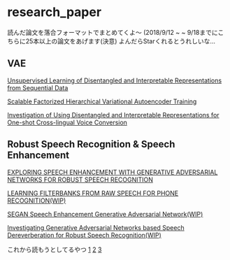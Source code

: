 # research_paper
読んだ論文を落合フォーマットでまとめてくよ〜 (2018/9/12 ~ 
~ 9/18までにこちらに25本以上の論文をあげます(決意)
よんだらStarくれるとうれしいな...

## VAE
[Unsupervised Learning of Disentangled and Interpretable Representations from Sequential Data](https://github.com/supikiti/research_paper/blob/master/Unsupervised_Learning_of_Disentangled_and_Interpretable_Representations_from_Sequential_Data.md)

[Scalable Factorized Hierarchical Variational Autoencoder Training](https://github.com/supikiti/research_paper/blob/master/Scalable_Factorized_Hierarchical_Variational_Autoencoder_Training.md)

[
Investigation of Using Disentangled and Interpretable Representations for One-shot Cross-lingual Voice Conversion](https://github.com/supikiti/research_paper/blob/master/Investigation_of_using_disentangled_and_interpretable_representations_for_one-shot_cross-lingual_voice_conversion.md)

## Robust Speech Recognition & Speech Enhancement
[EXPLORING SPEECH ENHANCEMENT WITH GENERATIVE ADVERSARIAL NETWORKS FOR ROBUST SPEECH RECOGNITION](https://github.com/supikiti/research_paper/blob/master/EXPLORING_SPEECH_ENHANCEMENT_WITH_GENERATIVE_ADVERSARIAL_NETWORKS_FOR_ROBUST_SPEECH_RECOGNITION.md)

[LEARNING FILTERBANKS FROM RAW SPEECH FOR PHONE RECOGNITION(WIP)](https://github.com/supikiti/research_paper/edit/master/LEARNING_FILTERBANKS_FROM_RAW_SPEECH_FOR_PHONE_RECOGNITION.md)

[SEGAN Speech Enhancement Generative Adversarial Network(WIP)](https://github.com/supikiti/research_paper/blob/master/SEGAN_Speech_Enhancement_Generative_Adversarial_Network.md)

[Investigating Generative Adversarial Networks based Speech Dereverberation for Robust Speech Recognition(WIP)](https://github.com/supikiti/research_paper/blob/master/Investigating_Generative_Adversarial_Networks_based_Speech_Dereverberation_for_Robust_Speech_Recognition.md)

これから読もうとしてるやつ
[1](https://www.isca-speech.org/archive/Interspeech_2018/pdfs/1294.pdf)
[2](https://www.isca-speech.org/archive/Interspeech_2018/pdfs/1405.pdf)
[3](https://www.isca-speech.org/archive/Interspeech_2018/pdfs/1223.pdf)
